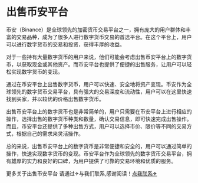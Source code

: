 # 出售币安平台

币安（Binance）是全球领先的加密货币交易平台之一，拥有庞大的用户群体和丰富的交易品种，成为了很多人进行数字货币交易的首选平台。在这个平台上，用户可以进行数字货币的交易和投资，获得丰厚的收益。

对于一些持有大量数字货币的用户来说，他们可能会考虑出售币安平台上的数字货币，以获取现金或其他资产。而币安平台也提供了便捷的出售服务，让用户可以轻松实现数字货币的变现。

通过在币安平台上出售数字货币，用户可以快速、安全地将资产变现。币安作为全球领先的数字货币交易平台，具有强大的交易深度和流动性，用户可以在这里快速找到买家，并以较优的价格出售数字货币。

出售币安平台上的数字货币也是非常简单的，用户只需要在币安平台上进行相应的操作，选择出售的数字货币种类和数量，确认交易信息，即可快速完成出售操作。而且，币安平台还提供了多种出售方式，用户可以选择市价、限价等不同的交易方式，根据自己的需求来灵活操作。

总的来说，出售币安平台上的数字货币是非常便捷和安全的，用户可以通过简单的操作，快速实现数字货币的变现。币安平台作为全球领先的数字货币交易平台，拥有雄厚的实力和良好的口碑，为用户提供了可靠的交易环境和优质的服务。

更多关于出售币安平台 请通过✈与我们联系,感谢阅读！[点我联系✈](https://dl.k02.cc)